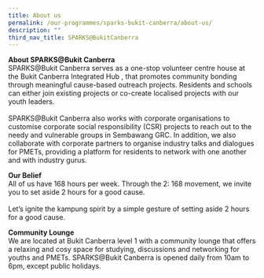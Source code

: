 ```yaml
---
title: About us
permalink: /our-programmes/sparks-bukit-canberra/about-us/
description: ""
third_nav_title: SPARKS@BukitCanberra
---
```

<b>**About SPARKS@Bukit Canberra**</b><br>
SPARKS@Bukit Canberra serves as a one-stop volunteer centre house at the Bukit Canberra Integrated Hub  , that promotes community bonding through meaningful cause-based outreach projects.    Residents and schools can either join existing projects or co-create localised projects with our youth leaders.<br><br>
SPARKS@Bukit Canberra also works with corporate organisations to customise corporate social responsibility (CSR) projects to reach out to the needy and vulnerable groups in Sembawang GRC. In addition, we also collaborate with corporate partners to organise industry talks and dialogues for PMETs, providing a platform for residents to network with one another and with industry gurus.

<b>Our Belief</b><br>
All of us have 168 hours per week. Through the 2: 168 movement, we invite you to set aside 2 hours for a good cause.<br><br>
Let’s ignite the kampung spirit by a simple gesture of setting aside 2 hours for a good cause.

<b>Community Lounge</b><br>
We are located at Bukit Canberra level 1 with a community lounge that offers a relaxing and cosy space for studying, discussions and networking for youths and PMETs. SPARKS@Bukit Canberra is opened daily from 10am to 6pm, except public holidays.